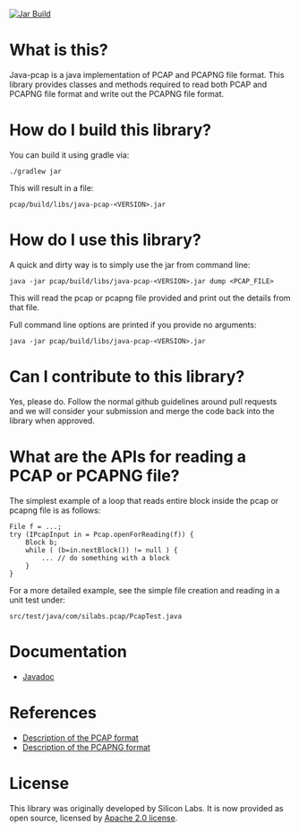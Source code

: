 [![Jar Build](https://github.com/SiliconLabsSoftware/java-pcap/actions/workflows/gradle.yml/badge.svg)](https://github.com/SiliconLabsSoftware/java-pcap/actions/workflows/gradle.yml)

# What is this?

Java-pcap is a java implementation of PCAP and PCAPNG file format.
This library provides classes and methods required to read both PCAP and
PCAPNG file format and write out the PCAPNG file format.

# How do I build this library?

You can build it using gradle via:
```
./gradlew jar
```
This will result in a file:

`pcap/build/libs/java-pcap-<VERSION>.jar`

# How do I use this library?

A quick and dirty way is to simply use the jar from command line:
```
java -jar pcap/build/libs/java-pcap-<VERSION>.jar dump <PCAP_FILE>
```
This will read the pcap or pcapng file provided and print out the details from that file.

Full command line options are printed if you provide no arguments:
```
java -jar pcap/build/libs/java-pcap-<VERSION>.jar
```


# Can I contribute to this library?

Yes, please do. Follow the normal github guidelines around pull requests and we will consider your submission and merge the code back into the library when approved.

# What are the APIs for reading a PCAP or PCAPNG file?

The simplest example of a loop that reads entire block inside the pcap or
pcapng file is as follows:
```
File f = ...;
try (IPcapInput in = Pcap.openForReading(f)) {
    Block b;
    while ( (b=in.nextBlock()) != null ) {
        ... // do something with a block
    }
}
```

For a more detailed example, see the simple file creation and reading
in a unit test under:

`src/test/java/com/silabs.pcap/PcapTest.java`

# Documentation

  * [Javadoc](https://siliconlabs.github.io/java_pcap_file_utilities/javadoc/index.html)

# References

  * [Description of the PCAP format](https://wiki.wireshark.org/Development/LibpcapFileFormat)
  * [Description of the PCAPNG format](https://github.com/pcapng/pcapng/)
 

# License

This library was originally developed by Silicon Labs.
It is now provided as open source, licensed by [Apache 2.0 license](LICENSE.txt). 
